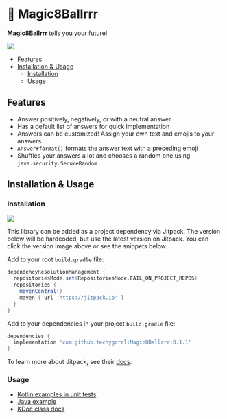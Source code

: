 # 🎱 Magic8Ballrrr

**Magic8Ballrrr** tells you your future!

[![](https://jitpack.io/v/techygrrrl/Magic8Ballrrr.svg)](https://jitpack.io/#techygrrrl/Magic8Ballrrr)

- [Features](#features)
- [Installation \& Usage](#installation--usage)
  - [Installation](#installation)
  - [Usage](#usage)


## Features

- Answer positively, negatively, or with a neutral answer
- Has a default list of answers for quick implementation
- Answers can be customized! Assign your own text and emojis to your answers
- `Answer#format()` formats the answer text with a preceding emoji
- Shuffles your answers a lot and chooses a random one using `java.security.SecureRandom`


## Installation & Usage

### Installation

[![](https://jitpack.io/v/techygrrrl/Magic8Ballrrr.svg)](https://jitpack.io/#techygrrrl/Magic8Ballrrr)

This library can be added as a project dependency via Jitpack. The version below will be hardcoded, but use the latest version on Jitpack. You can click the version image above or see the snippets below.

Add to your root `build.gradle` file:

```groovy
dependencyResolutionManagement {
  repositoriesMode.set(RepositoriesMode.FAIL_ON_PROJECT_REPOS)
  repositories {
    mavenCentral()
    maven { url 'https://jitpack.io' }
  }
}
```

Add to your dependencies in your project `build.gradle` file:

```groovy
dependencies {
  implementation 'com.github.techygrrrl:Magic8Ballrrr:0.1.1'
}
```

To learn more about Jitpack, see their [docs](https://docs.jitpack.io/intro/).


### Usage

- [Kotlin examples in unit tests](https://github.com/techygrrrl/Magic8Ballrrr/blob/main/lib/src/test/kotlin/techygrrrl/magic8ballrrr/Magic8BallrrrTest.kt)
- [Java example](https://github.com/techygrrrl/examples/tree/main/magic8-ballrrr)
- [KDoc class docs](https://techygrrrl.github.io/Magic8Ballrrr/-magic8-ballrrr/techygrrrl.magic8ballrrr)
